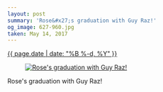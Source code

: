 ```yaml
---
layout: post
summary: 'Rose&#x27;s graduation with Guy Raz!'
og_image: 627-960.jpg
taken: May 14, 2017
---
```


<div class="post">
 <time>
  <a href="/627">
   {{ page.date | date: "%B %-d, %Y" }}
  </a>
 </time>
 <a href="/627">
  <figure data-taken="5/14/2017">
   <img alt="Rose's graduation with Guy Raz!" sizes="(min-width: 700px) 50vw, calc(100vw - 2rem)" src="{{ site.assets_url }}/627-480.jpg" srcset="{{ site.assets_url }}/627-240.jpg 240w, {{ site.assets_url }}/627-480.jpg 480w, {{ site.assets_url }}/627-720.jpg 720w, {{ site.assets_url }}/627-960.jpg 960w"/>
  </figure>
 </a>
 <span>
  Rose's graduation with Guy Raz!
 </span>
</div>
